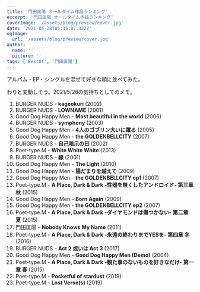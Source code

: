 ```yaml
---
title: '門田匡陽 オールタイム作品ランキング'
excerpt: '門田匡陽 オールタイム作品ランキング'
coverImage: '/assets/blog/preview/cover.jpg'
date: '2021-05-28T05:35:07.322Z'
ogImage:
  url: '/assets/blog/preview/cover.jpg'
author:
  name: ''
  picture: ''
tags: ['BestOf', '門田匡陽']
---
```


アルバム・EP・シングルを混ぜて好きな順に並べてみた。

わりと変動しそう。2021/5/28の気持ちとしてのメモ。

1. BURGER NUDS - **kageokuri** (2002)
2. BURGER NUDS - **LOWNAME** (2001)
3. Good Dog Happy Men - **Most beautiful in the world** (2006)
4. BURGER NUDS - **symphony** (2003)
5. Good Dog Happy Men - **4人のゴブリン大いに躍る** (2005)
6. Good Dog Happy Men - **the GOLDENBELLCITY** (2007)
7. BURGER NUDS - **自己暗示の日** (2002)
8. Poet-type.M - **White White White** (2013)
9. BURGER NUDS - **線** (2001)
10. Good Dog Happy Men - **The Light** (2010)
11. Good Dog Happy Men - **陽だまりを越えて** (2009)
12. Good Dog Happy Men - **the GOLDENBELLCITY ep1** (2007)
13. Poet-type.M - **A Place, Dark & Dark -性器を無くしたアンドロイド- 第三章 秋** (2015)
14. Good Dog Happy Men - **Born Again** (2009)
15. Good Dog Happy Men - **the GOLDENBELLCITY ep2** (2007)
16. Poet-type.M - **A Place, Dark & Dark -ダイヤモンドは傷つかない- 第二章 夏** (2015)
17. 門田匡陽 - **Nobody Knows My Name** (2011)
18. Poet-type.M - **A Place, Dark & Dark -永遠の終わりまでYESを- 第四章 冬** (2016)
19. BURGER NUDS - **Act 2 或いは Act 3** (2017)
20. Good Dog Happy Men - **Good Dog Happy Men (Demo)** (2004)
21. Poet-type.M - **A Place, Dark & Dark -観た事のないものを好きなだけ- 第一章 春** (2015)
22. Poet-type.M - **Pocketful of stardust** (2019)
23. Poet-type.M - **Lost Verse(s)** (2019)
